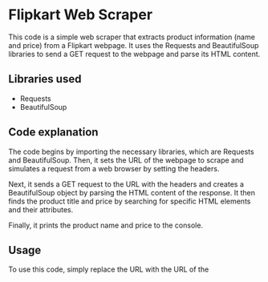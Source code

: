 # Flipkart Web Scraper

This code is a simple web scraper that extracts product information (name and price) from a Flipkart webpage. It uses the Requests and BeautifulSoup libraries to send a GET request to the webpage and parse its HTML content. 

## Libraries used
- Requests
- BeautifulSoup

## Code explanation
The code begins by importing the necessary libraries, which are Requests and BeautifulSoup. Then, it sets the URL of the webpage to scrape and simulates a request from a web browser by setting the headers. 

Next, it sends a GET request to the URL with the headers and creates a BeautifulSoup object by parsing the HTML content of the response. It then finds the product title and price by searching for specific HTML elements and their attributes.

Finally, it prints the product name and price to the console. 

## Usage
To use this code, simply replace the URL with the URL of the
